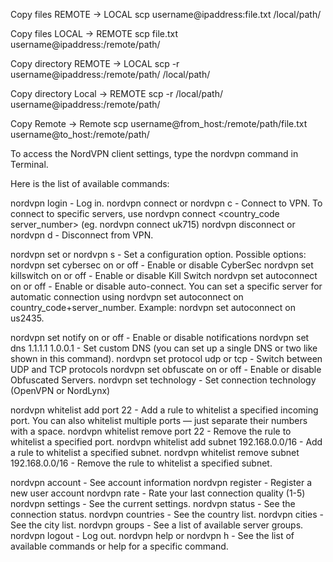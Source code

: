 Copy files REMOTE -> LOCAL
scp username@ipaddress:file.txt /local/path/

Copy files LOCAL -> REMOTE
scp file.txt username@ipaddress:/remote/path/

Copy directory REMOTE -> LOCAL
scp -r username@ipaddress:/remote/path/ /local/path/

Copy directory Local -> REMOTE
scp -r /local/path/ username@ipaddress:/remote/path/



Copy Remote -> Remote
scp username@from_host:/remote/path/file.txt username@to_host:/remote/path/


To access the NordVPN client settings, type the nordvpn command in Terminal.

Here is the list of available commands:

nordvpn login - Log in.
nordvpn connect or nordvpn c - Connect to VPN. To connect to specific servers, use nordvpn connect <country_code server_number> (eg. nordvpn connect uk715)
nordvpn disconnect or nordvpn d - Disconnect from VPN.

nordvpn set or nordvpn s - Set a configuration option. Possible options:
nordvpn set cybersec on or off - Enable or disable CyberSec
nordvpn set killswitch on or off - Enable or disable Kill Switch
nordvpn set autoconnect on or off - Enable or disable auto-connect. You can set a specific server for automatic connection using nordvpn set autoconnect on country_code+server_number. Example: nordvpn set autoconnect on us2435.

nordvpn set notify on or off - Enable or disable notifications
nordvpn set dns 1.1.1.1 1.0.0.1 - Set custom DNS (you can set up a single DNS or two like shown in this command).
nordvpn set protocol udp or tcp - Switch between UDP and TCP protocols
nordvpn set obfuscate on or off - Enable or disable Obfuscated Servers.
nordvpn set technology - Set connection technology (OpenVPN or NordLynx)

nordvpn whitelist add port 22 - Add a rule to whitelist a specified incoming port. You can also whitelist multiple ports — just separate their numbers with a space.
nordvpn whitelist remove port 22 - Remove the rule to whitelist a specified port.
nordvpn whitelist add subnet 192.168.0.0/16 - Add a rule to whitelist a specified subnet.
nordvpn whitelist remove subnet 192.168.0.0/16  - Remove the rule to whitelist a specified subnet.

nordvpn account - See account information
nordvpn register - Register a new user account
nordvpn rate - Rate your last connection quality (1-5)
nordvpn settings - See the current settings.
nordvpn status - See the connection status.
nordvpn countries - See the country list.
nordvpn cities - See the city list.
nordvpn groups - See a list of available server groups.
nordvpn logout - Log out.
nordvpn help or nordvpn h - See the list of available commands or help for a specific command.
